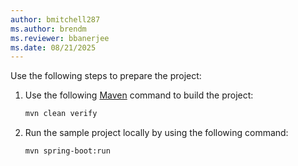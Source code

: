 ```yaml
---
author: bmitchell287
ms.author: brendm
ms.reviewer: bbanerjee
ms.date: 08/21/2025
---
```


Use the following steps to prepare the project:

1. Use the following [Maven](https://maven.apache.org/what-is-maven.html) command to build the project:

   ```bash
   mvn clean verify
   ```

1. Run the sample project locally by using the following command:

   ```bash
   mvn spring-boot:run
   ```
